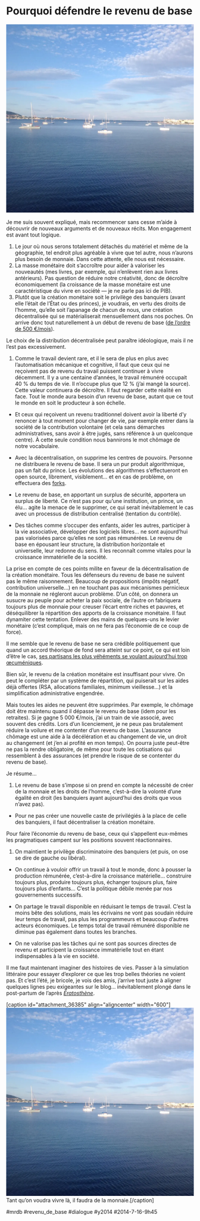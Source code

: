 # Pourquoi défendre le revenu de base

![](_i/balaruc.webp)

Je me suis souvent expliqué, mais recommencer sans cesse m’aide à découvrir de nouveaux arguments et de nouveaux récits. Mon engagement est avant tout logique.
1. Le jour où nous serons totalement détachés du matériel et même de la géographie, tel endroit plus agréable à vivre que tel autre, nous n’aurons plus besoin de monnaie. Dans cette attente, elle nous est nécessaire.
2. La masse monétaire doit s’accroître pour aider à valoriser les nouveautés (mes livres, par exemple, qui n’enlèvent rien aux livres antérieurs). Pas question de réduire notre créativité, donc de décroître économiquement (la croissance de la masse monétaire est une caractéristique du vivre en société — je ne parle pas ici de PIB).
3. Plutôt que la création monétaire soit le privilège des banquiers (avant elle l’était de l’État ou des princes), je voudrais, en vertu des droits de l’homme, qu’elle soit l’apanage de chacun de nous, une création décentralisée qui se matérialiserait mensuellement dans nos poches. On arrive donc tout naturellement à un début de revenu de base ([de l’ordre de 500 €/mois](http://www.creationmonetaire.info/2014/06/masse-monetaire-e-juin-2014.html)).

Le choix de la distribution décentralisée peut paraître idéologique, mais il ne l’est pas excessivement.

1. Comme le travail devient rare, et il le sera de plus en plus avec l’automatisation mécanique et cognitive, il faut que ceux qui ne reçoivent pas de revenu du travail puissent continuer à vivre décemment. Il y a une centaine d’années, le travail rémunéré occupait 40 % du temps de vie. Il n’occupe plus que 12 % (j’ai mangé la source). Cette valeur continuera de décroître. Il faut regarder cette réalité en face. Tout le monde aura besoin d’un revenu de base, autant que ce tout le monde en soit le producteur à son échelle.

- Et ceux qui reçoivent un revenu traditionnel doivent avoir la liberté d’y renoncer à tout moment pour changer de vie, par exemple entrer dans la société de la contribution volontaire (et cela sans démarches administratives, sans avoir à être jugés, sans référence à un quelconque centre). À cette seule condition nous bannirons le mot chômage de notre vocabulaire.

- Avec la décentralisation, on supprime les centres de pouvoirs. Personne ne distribuera le revenu de base. Il sera un pur produit algorithmique, pas un fait du prince. Les évolutions des algorithmes s’effectueront en open source, librement, visiblement… et en cas de problème, on effectuera des [forks](http://fr.wikipedia.org/wiki/Fork_(d%C3%A9veloppement_logiciel)).

- Le revenu de base, en apportant un surplus de sécurité, apportera un surplus de liberté. Ce n’est pas pour qu’une institution, un prince, un élu… agite la menace de le supprimer, ce qui serait inévitablement le cas avec un processus de distribution centralisé (tentation du contrôle).

- Des tâches comme s’occuper des enfants, aider les autres, participer à la vie associative, développer des logiciels libres… ne sont aujourd’hui pas valorisées parce qu’elles ne sont pas rémunérées. Le revenu de base en épousant leur structure, la distribution horizontale et universelle, leur redonne du sens. Il les reconnaît comme vitales pour la croissance immatérielle de la société.

La prise en compte de ces points milite en faveur de la décentralisation de la création monétaire. Tous les défenseurs du revenu de base ne suivent pas le même raisonnement. Beaucoup de propositions (impôts négatif, contribution universelle…) en ne touchant pas aux mécanismes pernicieux de la monnaie ne régleront aucun problème. D’un côté, on donnera un susucre au peuple pour acheter la paix sociale, de l’autre on fabriquera toujours plus de monnaie pour creuser l’écart entre riches et pauvres, et déséquilibrer la répartition des apports de la croissance monétaire. Il faut dynamiter cette tentation. Enlever des mains de quelques-uns le levier monétaire (c’est compliqué, mais on ne fera pas l’économie de ce coup de force).

Il me semble que le revenu de base ne sera crédible politiquement que quand un accord théorique de fond sera atteint sur ce point, ce qui est loin d’être le cas, [ses partisans les plus véhéments se voulant aujourd’hui trop œcuméniques](http://revenudebase.info/).

Bien sûr, le revenu de la création monétaire est insuffisant pour vivre. On peut le compléter par un système de répartition, qui puiserait sur les aides déjà offertes (RSA, allocations familiales, minimum vieillesse…) et la simplification administrative engendrée.

Mais toutes les aides ne peuvent être supprimées. Par exemple, le chômage doit être maintenu quand il dépasse le revenu de base (idem pour les retraites). Si je gagne 5 000 €/mois, j’ai un train de vie associé, avec souvent des crédits. Lors d’un licenciement, je ne peux pas brutalement réduire la voilure et me contenter d’un revenu de base. L’assurance chômage est une aide à la décélération et au changement de vie, un droit au changement (et j’en ai profité en mon temps). On pourra juste peut-être ne pas la rendre obligatoire, de même pour toute les cotisations qui ressemblent à des assurances (et prendre le risque de se contenter du revenu de base).

Je résume…

1. Le revenu de base s’impose si on prend en compte la nécessité de créer de la monnaie et les droits de l’homme, c’est-à-dire la volonté d’une égalité en droit (les banquiers ayant aujourd’hui des droits que vous n’avez pas).

- Pour ne pas créer une nouvelle caste de privilégiés à la place de celle des banquiers, il faut décentraliser la création monétaire.

Pour faire l’économie du revenu de base, ceux qui s’appellent eux-mêmes les pragmatiques campent sur les positions souvent réactionnaires.

1. On maintient le privilège discriminatoire des banquiers (et puis, on ose se dire de gauche ou libéral).

- On continue à vouloir offrir un travail à tout le monde, donc à pousser la production rémunérée, c’est-à-dire la croissance matérielle… construire toujours plus, produire toujours plus, échanger toujours plus, faire toujours plus d’enfants… C’est la politique débile menée par nos gouvernements successifs.

- On partage le travail disponible en réduisant le temps de travail. C’est la moins bête des solutions, mais les écrivains ne vont pas soudain réduire leur temps de travail, pas plus les programmeurs et beaucoup d’autres acteurs économiques. Le temps total de travail rémunéré disponible ne diminue pas également dans toutes les branches.

- On ne valorise pas les tâches qui ne sont pas sources directes de revenu et participent la croissance immatérielle tout en étant indispensables à la vie en société.

Il me faut maintenant imaginer des histoires de vies. Passer à la simulation littéraire pour essayer d’explorer ce que les trop belles théories ne voient pas. Et c’est l’été, je bricole, je vois des amis, j’arrive tout juste à aligner quelques lignes peu exigeantes sur le blog… inévitablement plongé dans le post-partum de l’après *[Ératosthène](../../page/eratosthene)*.

[caption id="attachment\_36385" align="aligncenter" width="600"]![Tant qu’on voudra vivre là, il faudra de la monnaie.](_i/balaruc.webp) Tant qu’on voudra vivre là, il faudra de la monnaie.[/caption]



#mrdb #revenu_de_base #dialogue #y2014 #2014-7-16-9h45
